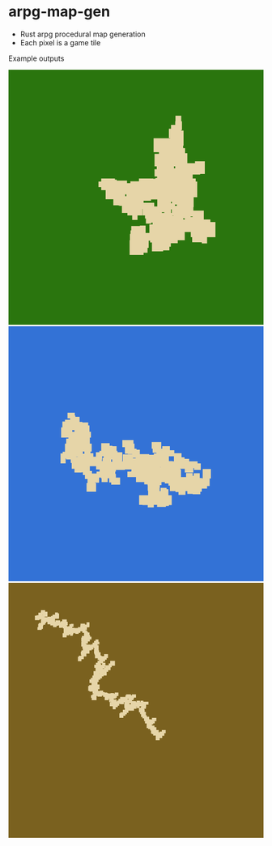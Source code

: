# arpg-map-gen
- Rust arpg procedural map generation
- Each pixel is a game tile

Example outputs

![Forest](output/Forest.png)
![Island](output/Island.png)
![Ledge](output/Ledge.png)
